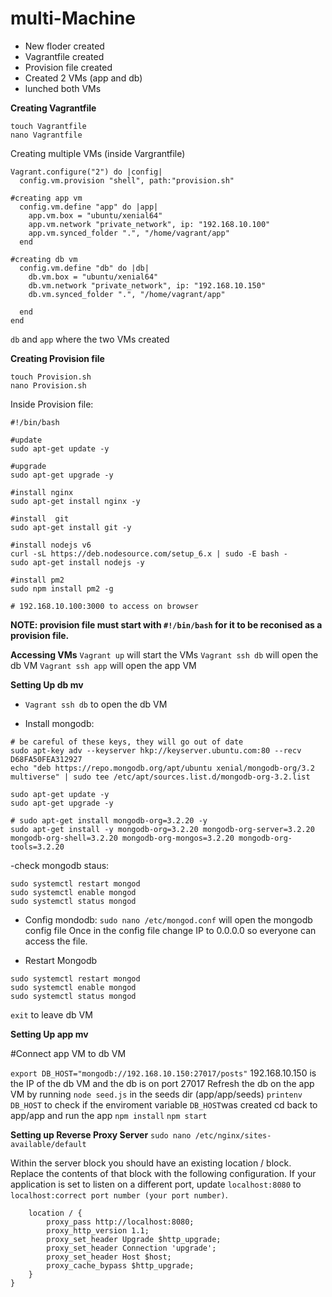 # multi-Machine

- New floder created
- Vagrantfile created
- Provision file created
- Created 2 VMs (app and db)
- lunched both VMs

**Creating Vagrantfile**
```
touch Vagrantfile
nano Vagrantfile
```
Creating multiple VMs (inside Vargrantfile)
```
Vagrant.configure("2") do |config|
  config.vm.provision "shell", path:"provision.sh"

#creating app vm
  config.vm.define "app" do |app|
    app.vm.box = "ubuntu/xenial64"
    app.vm.network "private_network", ip: "192.168.10.100"
    app.vm.synced_folder ".", "/home/vagrant/app"
  end

#creating db vm
  config.vm.define "db" do |db|
    db.vm.box = "ubuntu/xenial64"
    db.vm.network "private_network", ip: "192.168.10.150"
    db.vm.synced_folder ".", "/home/vagrant/app"

  end
end

```
`db` and `app` where the two VMs created


**Creating Provision file**
```
touch Provision.sh
nano Provision.sh
```

Inside Provision file:
```
#!/bin/bash

#update
sudo apt-get update -y

#upgrade
sudo apt-get upgrade -y

#install nginx
sudo apt-get install nginx -y

#install  git
sudo apt-get install git -y

#install nodejs v6
curl -sL https://deb.nodesource.com/setup_6.x | sudo -E bash -
sudo apt-get install nodejs -y

#install pm2
sudo npm install pm2 -g

# 192.168.10.100:3000 to access on browser

```

**NOTE: provision file must start with `#!/bin/bash` for it to be reconised as a provision file.**

**Accessing VMs**
`Vagrant up` will start the VMs
`Vagrant ssh db` will open the db VM
`Vagrant ssh app` will open the app VM

**Setting Up db mv**
- `Vagrant ssh db` to  open the db VM

- Install mongodb:
```
# be careful of these keys, they will go out of date
sudo apt-key adv --keyserver hkp://keyserver.ubuntu.com:80 --recv D68FA50FEA312927
echo "deb https://repo.mongodb.org/apt/ubuntu xenial/mongodb-org/3.2 multiverse" | sudo tee /etc/apt/sources.list.d/mongodb-org-3.2.list

sudo apt-get update -y
sudo apt-get upgrade -y

# sudo apt-get install mongodb-org=3.2.20 -y
sudo apt-get install -y mongodb-org=3.2.20 mongodb-org-server=3.2.20 mongodb-org-shell=3.2.20 mongodb-org-mongos=3.2.20 mongodb-org-tools=3.2.20
```
-check mongodb staus:
```
sudo systemctl restart mongod
sudo systemctl enable mongod
sudo systemctl status mongod

```
- Config mondodb:
`sudo nano /etc/mongod.conf` will open the mongodb config file
Once in the config file change IP to 0.0.0.0 so everyone can access the file.

- Restart Mongodb
```
sudo systemctl restart mongod
sudo systemctl enable mongod
sudo systemctl status mongod

```
`exit` to leave db VM

**Setting Up app mv**

#Connect app VM to db VM

`export DB_HOST="mongodb://192.168.10.150:27017/posts"` 192.168.10.150 is the IP of the db VM and the db is on port 27017
Refresh the db on the app VM by running `node seed.js` in the seeds dir (app/app/seeds)
`printenv DB_HOST` to check if the enviroment variable `DB_HOST`was created 
cd back to app/app and run the app 
`npm install`
`npm start`

**Setting up Reverse Proxy Server**
`sudo nano /etc/nginx/sites-available/default`

Within the server block you should have an existing location / block.
Replace the contents of that block with the following configuration.
If your application is set to listen on a different port, update `localhost:8080` to `localhost:correct port number (your port number)`.

```
    location / {
        proxy_pass http://localhost:8080;
        proxy_http_version 1.1;
        proxy_set_header Upgrade $http_upgrade;
        proxy_set_header Connection 'upgrade';
        proxy_set_header Host $host;
        proxy_cache_bypass $http_upgrade;
    }
}
```
 



